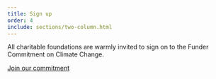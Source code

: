 ```yaml
---
title: Sign up
order: 4
include: sections/two-column.html
---
```

All charitable foundations are warmly invited to sign on to the Funder Commitment on Climate Change.

[Join our commitment](https://forms.gle/tB3vjJf3vdLT2VXE7)
